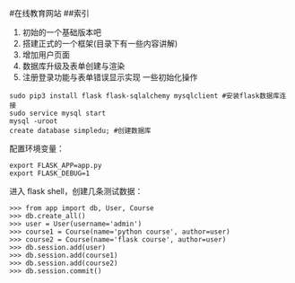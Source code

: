 #在线教育网站
##索引
1. 初始的一个基础版本吧
2. 搭建正式的一个框架(目录下有一些内容讲解)
3. 增加用户页面
4. 数据库升级及表单创建与渲染 
5. 注册登录功能与表单错误显示实现
一些初始化操作
```
sudo pip3 install flask flask-sqlalchemy mysqlclient #安装flask数据库连接
sudo service mysql start
mysql -uroot
create database simpledu; #创建数据库
```
配置环境变量：

```
export FLASK_APP=app.py
export FLASK_DEBUG=1

```
进入 flask shell，创建几条测试数据：
```
>>> from app import db, User, Course
>>> db.create_all()
>>> user = User(username='admin')
>>> course1 = Course(name='python course', author=user)
>>> course2 = Course(name='flask course', author=user)
>>> db.session.add(user)
>>> db.session.add(course1)
>>> db.session.add(course2)
>>> db.session.commit()
```